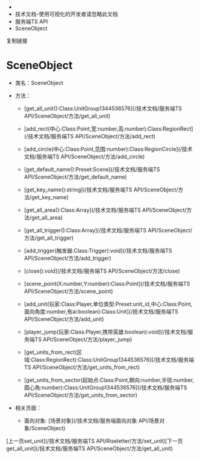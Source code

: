   * [](/)
  * 技术文档-使用可视化的开发者请忽略此文档
  * 服务端TS API
  * SceneObject

复制链接

# SceneObject

  * 类名：SceneObject

  * 方法：

    * [get_all_unit():Class:UnitGroup1344536576](/技术文档/服务端TS API/SceneObject/方法/get_all_unit)

    * [add_rect(中心:Class:Point,宽:number,高:number):Class:RegionRect](/技术文档/服务端TS API/SceneObject/方法/add_rect)

    * [add_circle(中心:Class:Point,范围:number):Class:RegionCircle](/技术文档/服务端TS API/SceneObject/方法/add_circle)

    * [get_default_name():Preset:Scene](/技术文档/服务端TS API/SceneObject/方法/get_default_name)

    * [get_key_name():string](/技术文档/服务端TS API/SceneObject/方法/get_key_name)

    * [get_all_area():Class:Array](/技术文档/服务端TS API/SceneObject/方法/get_all_area)

    * [get_all_trigger():Class:Array](/技术文档/服务端TS API/SceneObject/方法/get_all_trigger)

    * [add_trigger(触发器:Class:Trigger):void](/技术文档/服务端TS API/SceneObject/方法/add_trigger)

    * [close():void](/技术文档/服务端TS API/SceneObject/方法/close)

    * [scene_point(X:number,Y:number):Class:Point](/技术文档/服务端TS API/SceneObject/方法/scene_point)

    * [add_unit(玩家:Class:Player,单位类型:Preset:unit_id,中心:Class:Point,面向角度:number,有ai:boolean):Class:Unit](/技术文档/服务端TS API/SceneObject/方法/add_unit)

    * [player_jump(玩家:Class:Player,携带英雄:boolean):void](/技术文档/服务端TS API/SceneObject/方法/player_jump)

    * [get_units_from_rect(区域:Class:RegionRect):Class:UnitGroup1344536576](/技术文档/服务端TS API/SceneObject/方法/get_units_from_rect)

    * [get_units_from_sector(起始点:Class:Point,朝向:number,半径:number,圆心角:number):Class:UnitGroup1344536576](/技术文档/服务端TS API/SceneObject/方法/get_units_from_sector)

  * 相关页面：

    * 面向对象: [场景对象](/技术文档/服务端面向对象 API/场景对象/SceneObject)

[上一页set_unit](/技术文档/服务端TS
API/Riseletter/方法/set_unit)[下一页get_all_unit](/技术文档/服务端TS
API/SceneObject/方法/get_all_unit)


